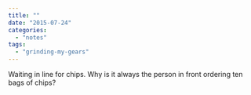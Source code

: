 ```yaml
---
title: ""
date: "2015-07-24"
categories: 
  - "notes"
tags: 
  - "grinding-my-gears"
---
```


Waiting in line for chips. Why is it always the person in front ordering ten bags of chips?
